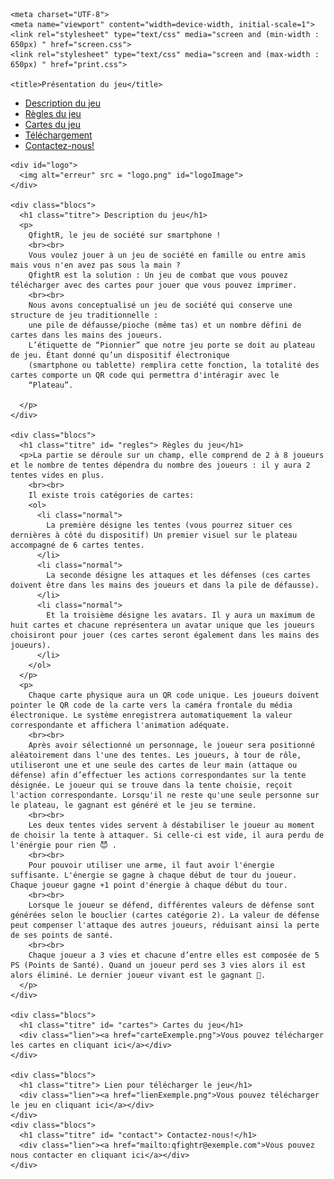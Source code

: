 
<html>
  <head>
    
    <meta charset="UTF-8">
    <meta name="viewport" content="width=device-width, initial-scale=1">
    <link rel="stylesheet" type="text/css" media="screen and (min-width : 650px) " href="screen.css"> 
    <link rel="stylesheet" type="text/css" media="screen and (max-width : 650px) " href="print.css">

    <title>Présentation du jeu</title>
  </head>
  <body>
    <div id="header">
      <ul id="menu">
        <li><a href="#description">Description du jeu</a></li>
        <li><a href="#regles">Règles du jeu</a></li>
        <li><a href="#cartes">Cartes du jeu</a></li>
        <li><a href="#telechargement">Téléchargement</a></li>
        <li><a href="#contact">Contactez-nous!</a></li>
      </ul>
    </div>
    
    <div id="logo">
      <img alt="erreur" src = "logo.png" id="logoImage">
    </div>

    <div class="blocs">  
      <h1 class="titre"> Description du jeu</h1>
      <p>
        QfightR, le jeu de société sur smartphone ! 
        <br><br>
        Vous voulez jouer à un jeu de société en famille ou entre amis mais vous n'en avez pas sous la main ? 
        QfightR est la solution : Un jeu de combat que vous pouvez télécharger avec des cartes pour jouer que vous pouvez imprimer.
        <br><br>
        Nous avons conceptualisé un jeu de société qui conserve une structure de jeu traditionnelle :      
        une pile de défausse/pioche (même tas) et un nombre défini de cartes dans les mains des joueurs.
        L’étiquette de “Pionnier” que notre jeu porte se doit au plateau de jeu. Étant donné qu’un dispositif électronique 
        (smartphone ou tablette) remplira cette fonction, la totalité des cartes comporte un QR code qui permettra d'intéragir avec le 
        “Plateau”. 
        
      </p>
    </div>
    
    <div class="blocs">  
      <h1 class="titre" id= "regles"> Règles du jeu</h1>
      <p>La partie se déroule sur un champ, elle comprend de 2 à 8 joueurs et le nombre de tentes dépendra du nombre des joueurs : il y aura 2 tentes vides en plus.
        <br><br>
        Il existe trois catégories de cartes:
        <ol>
          <li class="normal">
            La première désigne les tentes (vous pourrez situer ces dernières à côté du dispositif) Un premier visuel sur le plateau accompagné de 6 cartes tentes.
          </li>
          <li class="normal">
            La seconde désigne les attaques et les défenses (ces cartes doivent être dans les mains des joueurs et dans la pile de défausse).
          </li>
          <li class="normal">
            Et la troisième désigne les avatars. Il y aura un maximum de huit cartes et chacune représentera un avatar unique que les joueurs choisiront pour jouer (ces cartes seront également dans les mains des joueurs).
          </li>
        </ol>
      </p>
      <p>
        Chaque carte physique aura un QR code unique. Les joueurs doivent pointer le QR code de la carte vers la caméra frontale du média électronique. Le système enregistrera automatiquement la valeur correspondante et affichera l'animation adéquate.
        <br><br>
        Après avoir sélectionné un personnage, le joueur sera positionné aléatoirement dans l'une des tentes. Les joueurs, à tour de rôle, utiliseront une et une seule des cartes de leur main (attaque ou défense) afin d’effectuer les actions correspondantes sur la tente désignée. Le joueur qui se trouve dans la tente choisie, reçoit l'action correspondante. Lorsqu'il ne reste qu'une seule personne sur le plateau, le gagnant est généré et le jeu se termine. 
        <br><br>
        Les deux tentes vides servent à déstabiliser le joueur au moment de choisir la tente à attaquer. Si celle-ci est vide, il aura perdu de l'énérgie pour rien 😈 .
        <br><br>
        Pour pouvoir utiliser une arme, il faut avoir l'énergie suffisante. L'énergie se gagne à chaque début de tour du joueur. Chaque joueur gagne +1 point d'énergie à chaque début du tour.
        <br><br>
        Lorsque le joueur se défend, différentes valeurs de défense sont générées selon le bouclier (cartes catégorie 2). La valeur de défense peut compenser l'attaque des autres joueurs, réduisant ainsi la perte de ses points de santé.
        <br><br>
        Chaque joueur a 3 vies et chacune d’entre elles est composée de 5 PS (Points de Santé). Quand un joueur perd ses 3 vies alors il est alors éliminé. Le dernier joueur vivant est le gagnant 👑.               
      </p>
    </div>
    
    <div class="blocs">    
      <h1 class="titre" id= "cartes"> Cartes du jeu</h1>  
      <div class="lien"><a href="carteExemple.png">Vous pouvez télécharger les cartes en cliquant ici</a></div>
    </div>

    <div class="blocs"> 
      <h1 class="titre"> Lien pour télécharger le jeu</h1>
      <div class="lien"><a href="lienExemple.png">Vous pouvez télécharger le jeu en cliquant ici</a></div>
    </div>
    <div class="blocs">    
      <h1 class="titre" id= "contact"> Contactez-nous!</h1>
      <div class="lien"><a href="mailto:qfightr@exemple.com">Vous pouvez nous contacter en cliquant ici</a></div>
    </div>
  </body>
</html>
